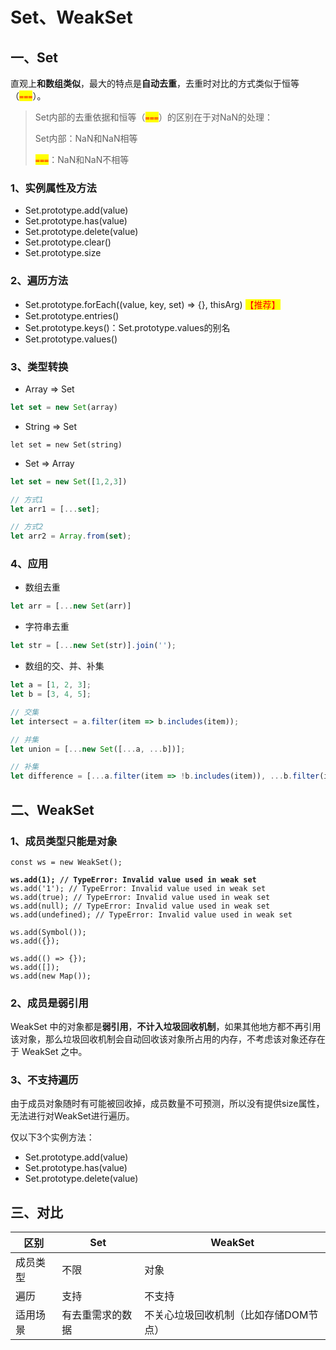 # Set、WeakSet

## 一、Set

直观上**和数组类似**，最大的特点是**自动去重**，去重时对比的方式类似于恒等（<mark style="color:red;">`===`</mark>）。

> Set内部的去重依据和恒等（<mark style="color:red;">`===`</mark>）的区别在于对NaN的处理：
>
> Set内部：NaN和NaN相等
>
> <mark style="color:red;">`===`</mark>：NaN和NaN不相等

### 1、实例属性及方法

* Set.prototype.add(value)
* Set.prototype.has(value)
* Set.prototype.delete(value)
* Set.prototype.clear()
* Set.prototype.size

### 2、遍历方法

* Set.prototype.forEach((value, key, set) => {}, thisArg) <mark style="color:red;">【推荐】</mark>
* Set.prototype.entries()
* Set.prototype.keys()：Set.prototype.values的别名
* Set.prototype.values()

### 3、类型转换

* Array => Set

```javascript
let set = new Set(array)
```

* String => Set

```
let set = new Set(string)
```

* Set => Array

```javascript
let set = new Set([1,2,3])

// 方式1
let arr1 = [...set];

// 方式2
let arr2 = Array.from(set);
```

### 4、应用

* 数组去重

```javascript
let arr = [...new Set(arr)]
```

* 字符串去重

```javascript
let str = [...new Set(str)].join('');
```

* 数组的交、并、补集

```javascript
let a = [1, 2, 3];
let b = [3, 4, 5];

// 交集
let intersect = a.filter(item => b.includes(item));

// 并集
let union = [...new Set([...a, ...b])];

// 补集
let difference = [...a.filter(item => !b.includes(item)), ...b.filter(item => !a.includes(item))]
```

## 二、WeakSet

### 1、成员类型只能是对象

<pre class="language-javascript"><code class="lang-javascript">const ws = new WeakSet();
<strong>
</strong><strong>ws.add(1); // TypeError: Invalid value used in weak set
</strong>ws.add('1'); // TypeError: Invalid value used in weak set
ws.add(true); // TypeError: Invalid value used in weak set
ws.add(null); // TypeError: Invalid value used in weak set
ws.add(undefined); // TypeError: Invalid value used in weak set

ws.add(Symbol());
ws.add({});

ws.add(() => {});
ws.add([]);
ws.add(new Map());
</code></pre>

### 2、成员是弱引用

WeakSet 中的对象都是**弱引用**，**不计入垃圾回收机制**，如果其他地方都不再引用该对象，那么垃圾回收机制会自动回收该对象所占用的内存，不考虑该对象还存在于 WeakSet 之中。

### 3、不支持遍历

由于成员对象随时有可能被回收掉，成员数量不可预测，所以没有提供size属性，无法进行对WeakSet进行遍历。

仅以下3个实例方法：

* Set.prototype.add(value)
* Set.prototype.has(value)
* Set.prototype.delete(value)

## 三、对比

| 区别   | Set      | WeakSet              |
| ---- | -------- | -------------------- |
| 成员类型 | 不限       | 对象                   |
| 遍历   | 支持       | 不支持                  |
| 适用场景 | 有去重需求的数据 | 不关心垃圾回收机制（比如存储DOM节点） |

